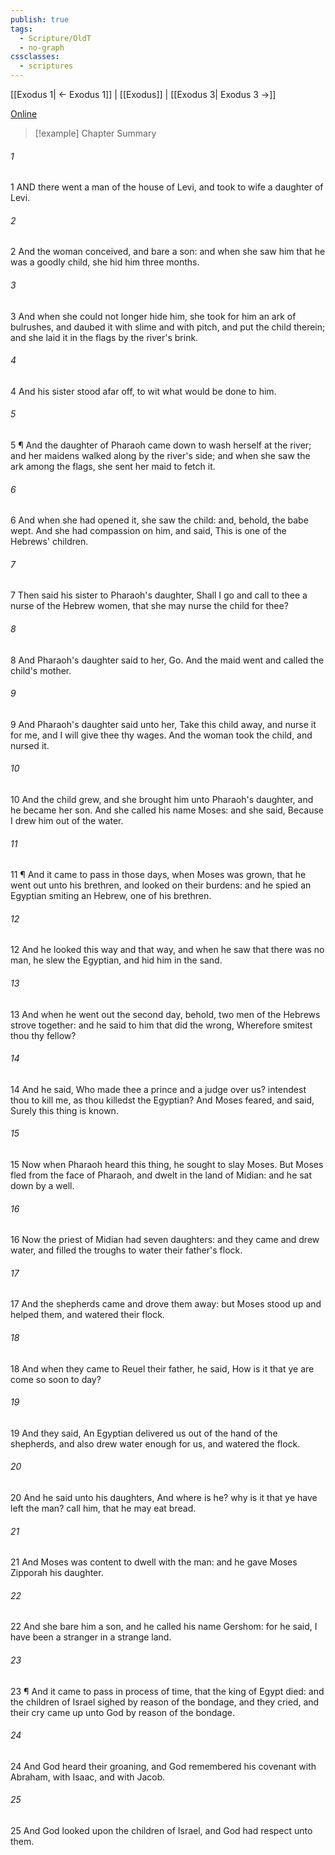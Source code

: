 ```yaml
---
publish: true
tags:
  - Scripture/OldT
  - no-graph
cssclasses:
  - scriptures
---
```

[[Exodus 1| ← Exodus 1]] | [[Exodus]] | [[Exodus 3| Exodus 3 →]]

[Online](https://churchofjesuschrist.org/study/scriptures/ot/ex/2?lang=eng)

>[!example] Chapter Summary
>
###### 1
1 AND there went a man of the house of Levi, and took to wife a daughter of Levi.
###### 2
2 And the woman conceived, and bare a son: and when she saw him that he was a goodly child, she hid him three months.
###### 3
3 And when she could not longer hide him, she took for him an ark of bulrushes, and daubed it with slime and with pitch, and put the child therein; and she laid it in the flags by the river's brink.
###### 4
4 And his sister stood afar off, to wit what would be done to him.
###### 5
5 ¶ And the daughter of Pharaoh came down to wash herself at the river; and her maidens walked along by the river's side; and when she saw the ark among the flags, she sent her maid to fetch it.
###### 6
6 And when she had opened it, she saw the child: and, behold, the babe wept.  And she had compassion on him, and said, This is one of the Hebrews' children.
###### 7
7 Then said his sister to Pharaoh's daughter, Shall I go and call to thee a nurse of the Hebrew women, that she may nurse the child for thee?
###### 8
8 And Pharaoh's daughter said to her, Go.  And the maid went and called the child's mother.
###### 9
9 And Pharaoh's daughter said unto her, Take this child away, and nurse it for me, and I will give thee thy wages.  And the woman took the child, and nursed it.
###### 10
10 And the child grew, and she brought him unto Pharaoh's daughter, and he became her son.  And she called his name Moses: and she said, Because I drew him out of the water.
###### 11
11 ¶ And it came to pass in those days, when Moses was grown, that he went out unto his brethren, and looked on their burdens: and he spied an Egyptian smiting an Hebrew, one of his brethren.
###### 12
12 And he looked this way and that way, and when he saw that there was no man, he slew the Egyptian, and hid him in the sand.
###### 13
13 And when he went out the second day, behold, two men of the Hebrews strove together: and he said to him that did the wrong, Wherefore smitest thou thy fellow?
###### 14
14 And he said, Who made thee a prince and a judge over us? intendest thou to kill me, as thou killedst the Egyptian?  And Moses feared, and said, Surely this thing is known.
###### 15
15 Now when Pharaoh heard this thing, he sought to slay Moses.  But Moses fled from the face of Pharaoh, and dwelt in the land of Midian: and he sat down by a well.
###### 16
16 Now the priest of Midian had seven daughters: and they came and drew water, and filled the troughs to water their father's flock.
###### 17
17 And the shepherds came and drove them away: but Moses stood up and helped them, and watered their flock.
###### 18
18 And when they came to Reuel their father, he said, How is it that ye are come so soon to day?
###### 19
19 And they said, An Egyptian delivered us out of the hand of the shepherds, and also drew water enough for us, and watered the flock.
###### 20
20 And he said unto his daughters, And where is he?  why is it that ye have left the man?  call him, that he may eat bread.
###### 21
21 And Moses was content to dwell with the man: and he gave Moses Zipporah his daughter.
###### 22
22 And she bare him a son, and he called his name Gershom: for he said, I have been a stranger in a strange land.
###### 23
23 ¶ And it came to pass in process of time, that the king of Egypt died: and the children of Israel sighed by reason of the bondage, and they cried, and their cry came up unto God by reason of the bondage.
###### 24
24 And God heard their groaning, and God remembered his covenant with Abraham, with Isaac, and with Jacob.
###### 25
25 And God looked upon the children of Israel, and God had respect unto them.




